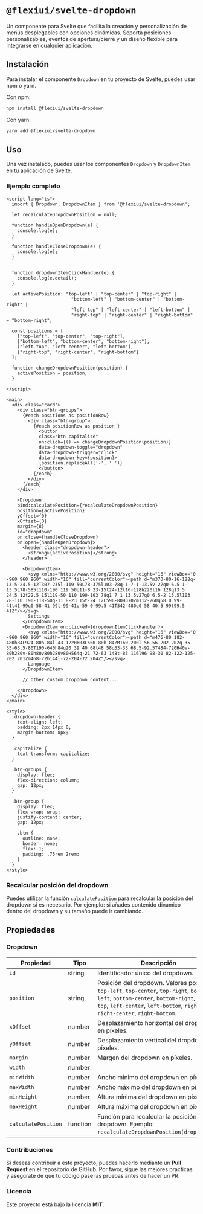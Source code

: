 # `@flexiui/svelte-dropdown`

Un componente para Svelte que facilita la creación y personalización de menús desplegables con opciones dinámicas. Soporta posiciones personalizables, eventos de apertura/cierre y un diseño flexible para integrarse en cualquier aplicación.

## Instalación

Para instalar el componente `Dropdown` en tu proyecto de Svelte, puedes usar npm o yarn.

Con npm:

```bash
npm install @flexiui/svelte-dropdown
```

Con yarn:

```bash
yarn add @flexiui/svelte-dropdown
```

## Uso

Una vez instalado, puedes usar los componentes `Dropdown` y `DropdownItem` en tu aplicación de Svelte.

### Ejemplo completo

```svelte
<script lang="ts">
  import { Dropdown, DropdownItem } from '@flexiui/svelte-dropdown';

  let recalculateDropdownPosition = null;

  function handleOpenDropdown(e) {
    console.log(e);
  }

  function handleCloseDropdown(e) {
    console.log(e);
  }


  function dropdownItemClickHandler(e) {
    console.log(e.detail);
  }

  let activePosition: "top-left" | "top-center" | "top-right" | 
                        "bottom-left" | "bottom-center" | "bottom-right" | 
                        "left-top" | "left-center" | "left-bottom" | 
                        "right-top" | "right-center" | "right-bottom" = "bottom-right";

  const positions = [
    ["top-left", "top-center", "top-right"], 
    ["bottom-left", "bottom-center", "bottom-right"], 
    ["left-top", "left-center", "left-bottom"], 
    ["right-top", "right-center", "right-bottom"]
  ];

  function changeDropdownPosition(position) {
    activePosition = position;
  }

</script>

<main>
  <div class="card">
    <div class="btn-groups">
      {#each positions as positionRow}
        <div class="btn-group">
          {#each positionRow as position }
            <button 
            class="btn capitalize" 
            on:click={() => changeDropdownPosition(position)}
            data-dropdown-toggle="dropdown"
            data-dropdown-trigger="click"
            data-dropdown-key={position}>
            {position.replaceAll('-', ' ')}
            </button>
          {/each}        
        </div>
      {/each}
    </div>

    <Dropdown 
    bind:calculatePosition={recalculateDropdownPosition} 
    position={activePosition}
    yOffset={0} 
    xOffset={0}
    margin={8}
    id="dropdown" 
    on:close={handleCloseDropdown} 
    on:open={handleOpenDropdown}>
      <header class="dropdown-header">
        <strong>{activePosition}</strong>
      </header>

      <DropdownItem>
        <svg xmlns="http://www.w3.org/2000/svg" height="16" viewBox="0 -960 960 960" width="16" fill="currentColor"><path d="m370-80-16-128q-13-5-24.5-12T307-235l-119 50L78-375l103-78q-1-7-1-13.5v-27q0-6.5 1-13.5L78-585l110-190 119 50q11-8 23-15t24-12l16-128h220l16 128q13 5 24.5 12t22.5 15l119-50 110 190-103 78q1 7 1 13.5v27q0 6.5-2 13.5l103 78-110 190-118-50q-11 8-23 15t-24 12L590-80H370Zm112-260q58 0 99-41t41-99q0-58-41-99t-99-41q-59 0-99.5 41T342-480q0 58 40.5 99t99.5 41Z"/></svg>
        Settings
      </DropdownItem>
      <DropdownItem on:clicked={dropdownItemClickHandler}>
        <svg xmlns="http://www.w3.org/2000/svg" height="16" viewBox="0 -960 960 960" width="16" fill="currentColor"><path d="m476-80 182-480h84L924-80h-84l-43-122H603L560-80h-84ZM160-200l-56-56 202-202q-35-35-63.5-80T190-640h84q20 39 40 68t48 58q33-33 68.5-92.5T484-720H40v-80h280v-80h80v80h280v80H564q-21 72-63 148t-83 116l96 98-30 82-122-125-202 201Zm468-72h144l-72-204-72 204Z"/></svg>
        Language
      </DropdownItem>

      // Other custom dropdown content...

    </Dropdown>
  </div>
</main>

<style>
  .dropdown-header {
    text-align: left;
    padding: 2px 14px 0;
    margin-bottom: 8px;
  }

  .capitalize {
    text-transform: capitalize;
  }

  .btn-groups {
    display: flex;
    flex-direction: column;
    gap: 12px;
  }

  .btn-group {
    display: flex;
    flex-wrap: wrap;
    justify-content: center;
    gap: 12px;

    .btn {
      outline: none;
      border: none;
      flex: 1;
      padding: .75rem 2rem;
    }
  }
</style>
```

### Recalcular posición del dropdown

Puedes utilizar la función `calculatePosition` para recalcular la posición del dropdown si es necesario. Por ejemplo: si añades contenido dinamico dentro del dropdown y su tamaño puede ir cambiando.

<!-- Tambien puedes especificar el width, min-width y max-width de la caja del dropdown. -->

## Propiedades

### Dropdown

| Propiedad | Tipo | Descripción |
| --- | --- | --- |
| `id` | string | Identificador único del dropdown. |
| `position` | string | Posición del dropdown. Valores posibles: `top-left`, `top-center`, `top-right`, `bottom-left`, `bottom-center`, `bottom-right`, `left-top`, `left-center`, `left-bottom`, `right-top`, `right-center`, `right-bottom`.
| `xOffset` | number | Desplazamiento horizontal del dropdown en píxeles.
| `yOffset` | number | Desplazamiento vertical del dropdown en píxeles.
| `margin` | number | Margen del dropdown en píxeles.
| `width` | number | | Ancho del dropdown en píxeles.
| `minWidth` | number | Ancho mínimo del dropdown en píxeles.
| `maxWidth` | number | Ancho máximo del dropdown en píxeles.
| `minHeight` | number | Altura mínima del dropdown en pixeles.
| `maxHeight` | number | Altura máxima del dropdown en pixeles.
| `calculatePosition` | function | Función para recalcular la posición del dropdown. Ejemplo: `recalculateDropdownPosition(dropdownEl)`.


### Contribuciones

Si deseas contribuir a este proyecto, puedes hacerlo mediante un **Pull Request** en el repositorio de GitHub. Por favor, sigue las mejores prácticas y asegúrate de que tu código pase las pruebas antes de hacer un PR.

### Licencia

Este proyecto está bajo la licencia **MIT**.